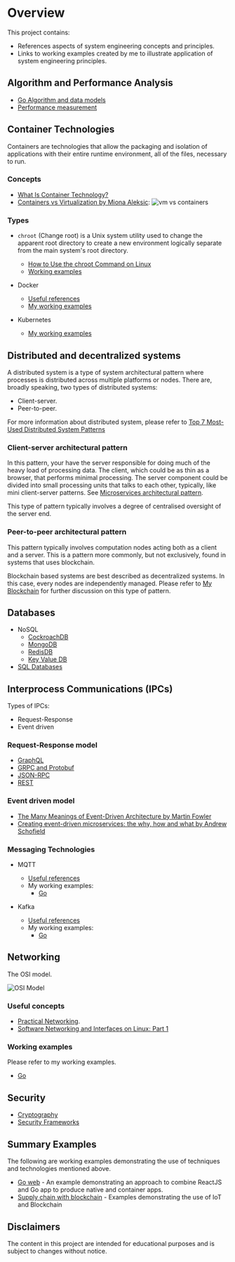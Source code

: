 # Overview

This project contains:

* References aspects of system engineering concepts and principles.
* Links to working examples created by me to illustrate application of system engineering principles.

## Algorithm and Performance Analysis

* [Go Algorithm and data models](https://github.com/paulwizviz/go-algo)
* [Performance measurement](https://github.com/paulwizviz/compute-performance.git)

## Container Technologies

Containers are technologies that allow the packaging and isolation of applications with their entire runtime environment, all of the files, necessary to run.

### Concepts

* [What Is Container Technology?](https://www.solarwinds.com/resources/it-glossary/container)
* [Containers vs Virtualization by Miona Aleksic](https://ubuntu.com/blog/containerization-vs-virtualization):
![vm vs containers](./assets/img//vm-vs-containers.png)

### Types

* `chroot` (Change root) is a Unix system utility used to change the apparent root directory to create a new environment logically separate from the main system's root directory.  
    * [How to Use the chroot Command on Linux](https://www.howtogeek.com/441534/how-to-use-the-chroot-command-on-linux/)
    * [Working examples](./examples/chroot/jailer.sh)

* Docker
    * [Useful references](./docs/docker.md)
    * [My working examples](https://github.com/paulwizviz/learn-docker.git)

* Kubernetes
    * [My working examples](https://github.com/paulwizviz/learn-k8s.git)

## Distributed and decentralized systems

A distributed system is a type of system architectural pattern where processes is distributed across multiple platforms or nodes. There are, broadly speaking, two types of distributed systems:

* Client-server.
* Peer-to-peer.

For more information about distributed system, please refer to [Top 7 Most-Used Distributed System Patterns](https://www.youtube.com/watch?v=nH4qjmP2KEE)

### Client-server architectural pattern

In this pattern, your have the server responsible for doing much of the heavy load of processing data. The client, which could be as thin as a browser, that performs minimal processing. The server component could be divided into small processing units that talks to each other, typically, like mini client-server patterns. See [Microservices architectural pattern](https://github.com/paulwizviz/learn-microservices).

This type of pattern typically involves a degree of centralised oversight of the server end.

### Peer-to-peer architectural pattern

This pattern typically involves computation nodes acting both as a client and a server. This is a pattern more commonly, but not exclusively, found in systems that uses blockchain.

Blockchain based systems are best described as decentralized systems. In this case, every nodes are independently managed.  Please refer to [My Blockchain](https://github.com/paulwizviz/my-blockchain) for further discussion on this type of pattern.

## Databases

* NoSQL
    * [CockroachDB](https://github.com/paulwizviz/learn-cockroachdb)
    * [MongoDB](https://github.com/paulwizviz/learn-mongodb)
    * [RedisDB](https://github.com/paulwizviz/learn-redis)
    * [Key Value DB](https://github.com/paulwizviz/learn-keyvaluedb)
* [SQL Databases](https://github.com/paulwizviz/learn-sql)


## Interprocess Communications (IPCs)

Types of IPCs:

* Request-Response
* Event driven

### Request-Response model

* [GraphQL](https://github.com/paulwizviz/learn-graphql)
* [GRPC and Protobuf](https://github.com/paulwizviz/protobuf-lib-template)
* [JSON-RPC](https://github.com/paulwizviz/learn-jsonrpc.git)
* [REST](https://github.com/paulwizviz/learn-rest)

### Event driven model

* [The Many Meanings of Event-Driven Architecture by Martin Fowler](https://www.youtube.com/watch?v=STKCRSUsyP0)
* [Creating event-driven microservices: the why, how and what by Andrew Schofield](https://www.youtube.com/watch?v=ksRCq0BJef8)

### Messaging Technologies 

* MQTT
    * [Useful references](./docs/mqtt.md)
    * My working examples:
        * [Go](https://github.com/paulwizviz/go-mqtt)

* Kafka
    * [Useful references](./docs/kafka.md)
    * My working examples:
        * [Go](https://github.com/paulwizviz/go-kafka)

## Networking

The OSI model.

![OSI Model](./assets/img/OSI-7-layers.jpg)

### Useful concepts

* [Practical Networking](https://www.youtube.com/watch?v=bj-Yfakjllc&list=PLIFyRwBY_4bRLmKfP1KnZA6rZbRHtxmXi).
* [Software Networking and Interfaces on Linux: Part 1](https://www.youtube.com/watch?v=EnAZB8GI97c)

### Working examples

Please refer to my working examples.

* [Go](https://github.com/paulwizviz/go-networking.git)

## Security

* [Cryptography](https://github.com/paulwizviz/learn-crypto)
* [Security Frameworks](https://github.com/paulwizviz/learn-security)

## Summary Examples

The following are working examples demonstrating the use of techniques and technologies mentioned above. 

* [Go web](https://github.com/paulwizviz/go-web) - An example demonstrating an approach to combine ReactJS and Go app to produce native and container apps.
* [Supply chain with blockchain](https://github.com/paulwizviz/mengawas) - Examples demonstrating the use of IoT and Blockchain

## Disclaimers

The content in this project are intended for educational purposes and is subject to changes without notice.
